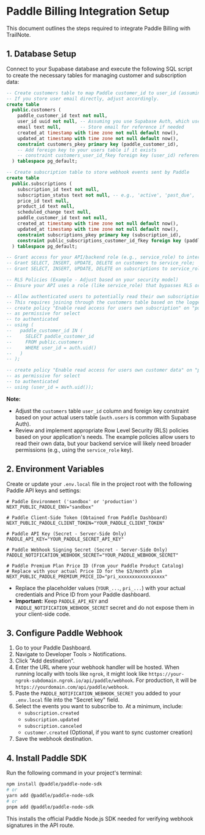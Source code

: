 # Paddle Billing Integration Setup

This document outlines the steps required to integrate Paddle Billing with TrailNote.

## 1. Database Setup

Connect to your Supabase database and execute the following SQL script to create the necessary tables for managing customer and subscription data:

```sql
-- Create customers table to map Paddle customer_id to user_id (assuming you have a users table)
-- If you store user email directly, adjust accordingly.
create table
  public.customers (
    paddle_customer_id text not null,
    user_id uuid not null, -- Assuming you use Supabase Auth, which uses UUIDs
    email text null,       -- Store email for reference if needed
    created_at timestamp with time zone not null default now(),
    updated_at timestamp with time zone not null default now(),
    constraint customers_pkey primary key (paddle_customer_id),
    -- Add foreign key to your users table if it exists
    -- constraint customers_user_id_fkey foreign key (user_id) references auth.users (id) on delete cascade
  ) tablespace pg_default;

-- Create subscription table to store webhook events sent by Paddle
create table
  public.subscriptions (
    subscription_id text not null,
    subscription_status text not null, -- e.g., 'active', 'past_due', 'canceled'
    price_id text null,
    product_id text null,
    scheduled_change text null,
    paddle_customer_id text not null,
    created_at timestamp with time zone not null default now(),
    updated_at timestamp with time zone not null default now(),
    constraint subscriptions_pkey primary key (subscription_id),
    constraint public_subscriptions_customer_id_fkey foreign key (paddle_customer_id) references customers (paddle_customer_id) on delete cascade
  ) tablespace pg_default;

-- Grant access for your API/backend role (e.g., service_role) to interact with these tables
-- Grant SELECT, INSERT, UPDATE, DELETE on customers to service_role;
-- Grant SELECT, INSERT, UPDATE, DELETE on subscriptions to service_role;

-- RLS Policies (Example - Adjust based on your security model)
-- Ensure your API uses a role (like service_role) that bypasses RLS or has specific policies.

-- Allow authenticated users to potentially read their own subscription status (if needed in the frontend)
-- This requires joining through the customers table based on the logged-in user's ID.
-- create policy "Enable read access for users own subscription" on "public"."subscriptions" 
-- as permissive for select
-- to authenticated
-- using (
--   paddle_customer_id IN (
--     SELECT paddle_customer_id
--     FROM public.customers
--     WHERE user_id = auth.uid()
--   )
-- );

-- create policy "Enable read access for users own customer data" on "public"."customers"
-- as permissive for select
-- to authenticated
-- using (user_id = auth.uid());


```

**Note:** 
*   Adjust the `customers` table `user_id` column and foreign key constraint based on your actual users table (`auth.users` is common with Supabase Auth).
*   Review and implement appropriate Row Level Security (RLS) policies based on your application's needs. The example policies allow users to read their own data, but your backend service will likely need broader permissions (e.g., using the `service_role` key).

## 2. Environment Variables

Create or update your `.env.local` file in the project root with the following Paddle API keys and settings:

```env
# Paddle Environment ('sandbox' or 'production')
NEXT_PUBLIC_PADDLE_ENV="sandbox"

# Paddle Client-Side Token (Obtained from Paddle Dashboard)
NEXT_PUBLIC_PADDLE_CLIENT_TOKEN="YOUR_PADDLE_CLIENT_TOKEN"

# Paddle API Key (Secret - Server-Side Only)
PADDLE_API_KEY="YOUR_PADDLE_SECRET_API_KEY"

# Paddle Webhook Signing Secret (Secret - Server-Side Only)
PADDLE_NOTIFICATION_WEBHOOK_SECRET="YOUR_PADDLE_WEBHOOK_SECRET"

# Paddle Premium Plan Price ID (From your Paddle Product Catalog)
# Replace with your actual Price ID for the $3/month plan
NEXT_PUBLIC_PADDLE_PREMIUM_PRICE_ID="pri_xxxxxxxxxxxxxxxxx"
```

*   Replace the placeholder values (`YOUR_...`, `pri_...`) with your actual credentials and Price ID from your Paddle dashboard.
*   **Important:** Keep `PADDLE_API_KEY` and `PADDLE_NOTIFICATION_WEBHOOK_SECRET` secret and do not expose them in your client-side code.

## 3. Configure Paddle Webhook

1.  Go to your Paddle Dashboard.
2.  Navigate to Developer Tools > Notifications.
3.  Click "Add destination".
4.  Enter the URL where your webhook handler will be hosted. When running locally with tools like `ngrok`, it might look like `https://your-ngrok-subdomain.ngrok.io/api/paddle/webhook`. For production, it will be `https://yourdomain.com/api/paddle/webhook`.
5.  Paste the `PADDLE_NOTIFICATION_WEBHOOK_SECRET` you added to your `.env.local` file into the "Secret key" field.
6.  Select the events you want to subscribe to. At a minimum, include:
    *   `subscription.created`
    *   `subscription.updated`
    *   `subscription.canceled`
    *   `customer.created` (Optional, if you want to sync customer creation)
7.  Save the webhook destination.

## 4. Install Paddle SDK

Run the following command in your project's terminal:

```bash
npm install @paddle/paddle-node-sdk
# or
yarn add @paddle/paddle-node-sdk
# or
pnpm add @paddle/paddle-node-sdk
```

This installs the official Paddle Node.js SDK needed for verifying webhook signatures in the API route.

